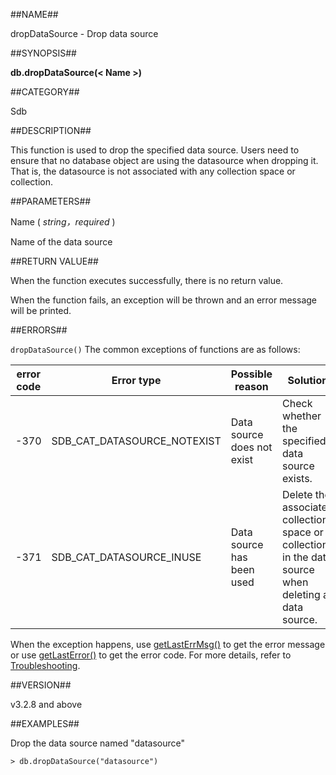 ##NAME##

dropDataSource - Drop data source

##SYNOPSIS##

**db.dropDataSource(\< Name \>)**

##CATEGORY##

Sdb

##DESCRIPTION##

This function is used to drop the specified data source. Users need to ensure that no database object are using the datasource when dropping it. That is, the datasource is not associated with any collection space or collection. 

##PARAMETERS##

Name ( *string，required* )

Name of the data source

##RETURN VALUE##

When the function executes successfully, there is no return value.

When the function fails, an exception will be thrown and an error message will be printed.

##ERRORS##

`dropDataSource()` The common exceptions of functions are as follows:

| error code | Error type | Possible reason | Solution |
| ------ | -------- | -------------- | -------- |
| -370   | SDB_CAT_DATASOURCE_NOTEXIST | Data source does not exist | Check whether the specified data source exists. |
| -371   | SDB_CAT_DATASOURCE_INUSE   | Data source has been used | Delete the associated collection space or collection in the data source when deleting a data source. |

When the exception happens, use [getLastErrMsg()](reference/Sequoiadb_command/Global/getLastErrMsg.md) to get the error message or use [getLastError()](reference/Sequoiadb_command/Global/getLastError.md) to get the error code. For more details, refer to [Troubleshooting](troubleshooting/general/general_guide.md).

##VERSION##

v3.2.8 and above

##EXAMPLES##

Drop the data source named "datasource"

```lang-javascript
> db.dropDataSource("datasource")
```

